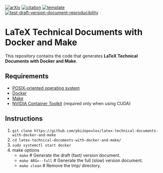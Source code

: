 [![arXiv](http://img.shields.io/badge/cs.SE-arXiv%3A2005.12660-B31B1B.svg)](https://arxiv.org/abs/2005.12660)
[![citation](http://img.shields.io/badge/citation-0091FF.svg)](https://scholar.google.com/scholar?q=Reconciler%3A%20A%20Workflow%20for%20Certifying%20Computational%20Research%20Reproducibility.%20arXiv%202020)
[![template](http://img.shields.io/badge/template-EEE0B1.svg)](https://github.com/pbizopoulos/latex-technical-documents-with-docker-and-make-template)
[![test-draft-version-document-reproducibility](https://github.com/pbizopoulos/documenting-results-generation-using-latex-and-docker/workflows/test-draft-version-document-reproducibility/badge.svg)](https://github.com/pbizopoulos/latex-technical-documents-with-docker-and-make/actions?query=workflow%3Atest-draft-version-document-reproducibility)

# LaTeX Technical Documents with Docker and Make
This repository contains the code that generates **LaTeX Technical Documents with Docker and Make**.

## Requirements
- [POSIX-oriented operating system](https://en.wikipedia.org/wiki/POSIX#POSIX-oriented_operating_systems)
- [Docker](https://docs.docker.com/get-docker/)
- [Make](https://www.gnu.org/software/make/)
- [NVIDIA Container Toolkit](https://docs.nvidia.com/datacenter/cloud-native/container-toolkit/install-guide.html#setting-up-nvidia-container-toolkit) (required only when using CUDA)

## Instructions
1. `git clone https://github.com/pbizopoulos/latex-technical-documents-with-docker-and-make`
2. `cd latex-technical-documents-with-docker-and-make/`
3. `sudo systemctl start docker`
4. make options
    * `make`             # Generate the draft (fast) version document.
    * `make ARG=--full`  # Generate the full (slow) version document.
    * `make clean`       # Remove the tmp/ directory.

